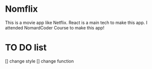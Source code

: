 # Nomflix 
This is a movie app like Netflix. 
React is a main tech to make this app. 
I attended NomardCoder Course to make this app! 

# TO DO list
[] change style 
[] change function